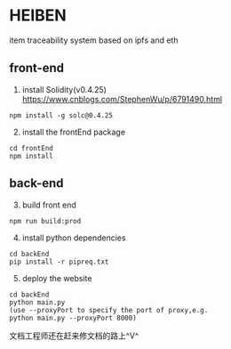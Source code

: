 # HEIBEN
item traceability system based on ipfs and eth
## front-end
1. install Solidity(v0.4.25)
https://www.cnblogs.com/StephenWu/p/6791490.html
```
npm install -g solc@0.4.25
```
2. install the frontEnd package
```access transformers
cd frontEnd
npm install
```
## back-end
3. build front end
```access transformers
npm run build:prod
```

4. install python dependencies
```access transformers
cd backEnd
pip install -r pipreq.txt 
```
5.  deploy the website
```access transformers
cd backEnd
python main.py
(use --proxyPort to specify the port of proxy,e.g.
python main.py --proxyPort 8000)
```


文档工程师还在赶来修文档的路上^V^
